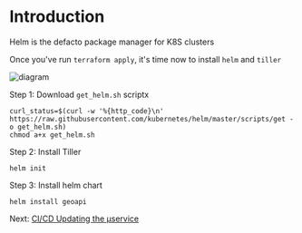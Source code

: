 # Introduction

Helm is the defacto package manager for K8S clusters

Once you've run `terraform apply`, it's time now to install `helm` and `tiller`

![diagram](https://d1qy7qyune0vt1.cloudfront.net/nutanix-us/attachment/fa2af93e-44da-4ba4-a8b4-e39215f61a03.png)

Step 1: Download `get_helm.sh` scriptx

```
curl_status=$(curl -w '%{http_code}\n' https://raw.githubusercontent.com/kubernetes/helm/master/scripts/get -o get_helm.sh)
chmod a+x get_helm.sh
```

Step 2: Install Tiller

```
helm init
```

Step 3: Install helm chart


```
helm install geoapi
```


Next: [CI/CD Updating the µservice](04-ci_cd.md)
